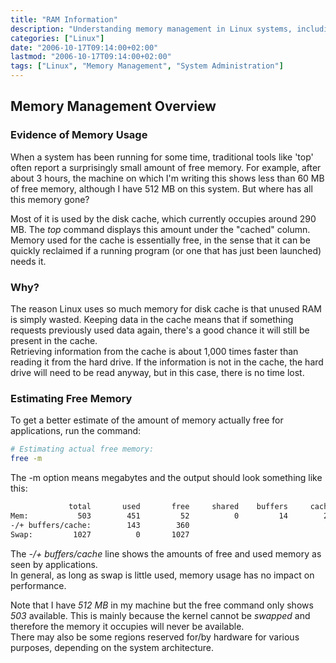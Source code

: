 ```yaml
---
title: "RAM Information"
description: "Understanding memory management in Linux systems, including disk cache usage and how to correctly evaluate free memory."
categories: ["Linux"]
date: "2006-10-17T09:14:00+02:00"
lastmod: "2006-10-17T09:14:00+02:00"
tags: ["Linux", "Memory Management", "System Administration"]
---
```


## Memory Management Overview

### Evidence of Memory Usage

When a system has been running for some time, traditional tools like 'top' often report a surprisingly small amount of free memory. For example, after about 3 hours, the machine on which I'm writing this shows less than 60 MB of free memory, although I have 512 MB on this system. But where has all this memory gone?

Most of it is used by the disk cache, which currently occupies around 290 MB. The *top* command displays this amount under the "cached" column. Memory used for the cache is essentially free, in the sense that it can be quickly reclaimed if a running program (or one that has just been launched) needs it.

### Why?

The reason Linux uses so much memory for disk cache is that unused RAM is simply wasted. Keeping data in the cache means that if something requests previously used data again, there's a good chance it will still be present in the cache.  
Retrieving information from the cache is about 1,000 times faster than reading it from the hard drive.
If the information is not in the cache, the hard drive will need to be read anyway, but in this case, there is no time lost.

### Estimating Free Memory

To get a better estimate of the amount of memory actually free for applications, run the command:

```bash
# Estimating actual free memory:
free -m
```

The -m option means megabytes and the output should look something like this:

```bash
             total       used       free     shared    buffers     cached
Mem:           503        451         52          0         14        293
-/+ buffers/cache:        143        360
Swap:         1027          0       1027
```

The *-/+ buffers/cache* line shows the amounts of free and used memory as seen by applications.  
In general, as long as swap is little used, memory usage has no impact on performance.

Note that I have *512 MB* in my machine but the free command only shows *503* available. This is mainly because the kernel cannot be *swapped* and therefore the memory it occupies will never be available.  
There may also be some regions reserved for/by hardware for various purposes, depending on the system architecture.
